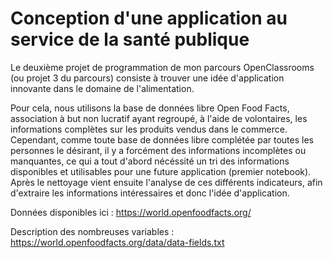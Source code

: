 # Conception d'une application au service de la santé publique


Le deuxième projet de programmation de mon parcours OpenClassrooms (ou projet 3 du parcours) consiste à trouver une idée d'application innovante dans le domaine de l'alimentation.

Pour cela, nous utilisons la base de données libre Open Food Facts, association à but non lucratif ayant regroupé, à l'aide de volontaires, les informations complètes sur les produits vendus dans le commerce. Cependant, comme toute base de données libre complétée par toutes les personnes le désirant, il y a forcément des informations incomplètes ou manquantes, ce qui a tout d'abord nécéssité un tri des informations disponibles et utilisables pour une future application (premier notebook). Après le nettoyage vient ensuite l'analyse de ces différents indicateurs, afin d'extraire les informations intéressaires et donc l'idée d'application.

Données disponibles ici : https://world.openfoodfacts.org/ 

Description des nombreuses variables : https://world.openfoodfacts.org/data/data-fields.txt
